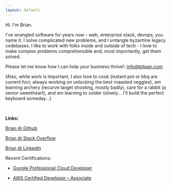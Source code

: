 ```yaml
---
layout: default
---
```

Hi.  I'm Brian.  

I've wrangled software for years now - web, enterprise stack, devops, you name it.  I solve complicated new problems, and I untangle byzantine legacy codebases.  I like to work with folks inside and outside of tech - I love to  make complex problems comprehensible and, most importantly, get them solved.  

Please let me know how I can help your business thrive!: <a href="mailto:info@bitpan.com">info@bitpan.com</a>

(Also, while work is important, I also love to cook (instant pot or bbq are current foci; always working on unlocking the best roaasted veggies), am learning archery (recurve target shooting, mostly badly), care for a rabbit (a senior sweetheart), and am learning to solder (slowly... I'll build the perfect keyboard someday...)


&nbsp; 

**Links:**

[Brian @ Github](https://github.com/brianhenryhf)

[Brian @ Stack Overflow](https://stackoverflow.com/users/1795230/brian-henry)

[Brian @ LinkedIn](https://www.linkedin.com/in/brian-henry-codes/)

Recent Certifications:

- [Google Professional Cloud Developer](https://www.credential.net/01fb0598-7d45-49ec-9ddb-90dcd1e95f0e?key=2532997703de89061a86e62847725b33cf661cbbb3873cca1e23802523269693)

- [AWS Certified Developer – Associate](https://www.credly.com/badges/a3247895-1788-4456-8494-5a8b5dd705cc)

